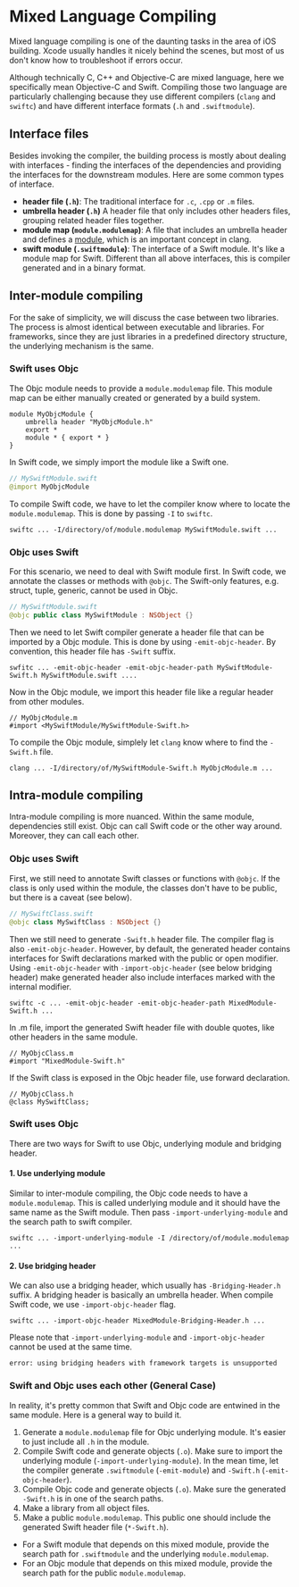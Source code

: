 # Mixed Language Compiling
Mixed language compiling is one of the daunting tasks in the area of iOS building. Xcode usually handles it nicely behind the scenes, but most of us don't know how to troubleshoot if errors occur.

Although technically C, C++ and Objective-C are mixed language, here we specifically mean Objective-C and Swift. Compiling those two language are particularly challenging because they use different compilers (`clang` and `swiftc`) and have different interface formats (`.h` and `.swiftmodule`).

## Interface files
Besides invoking the compiler, the building process is mostly about dealing with interfaces - finding the interfaces of the dependencies and providing the interfaces for the downstream modules. Here are some common types of interface.

* **header file (`.h`)**: The traditional interface for `.c`, `.cpp` or `.m` files.
* **umbrella header (`.h`)** A header file that only includes other headers files, grouping related header files together.
* **module map (`module.modulemap`)**: A file that includes an umbrella header and defines a [module](https://clang.llvm.org/docs/Modules.html), which is an important concept in clang.
* **swift module (`.swiftmodule`)**: The interface of a Swift module. It's like a module map for Swift. Different than all above interfaces, this is compiler generated and in a binary format.

## Inter-module compiling
For the sake of simplicity, we will discuss the case between two libraries. The process is almost identical between executable and libraries. For frameworks, since they are just libraries in a predefined directory structure, the underlying mechanism is the same.

### Swift uses Objc
The Objc module needs to provide a `module.modulemap` file. This module map can be either manually created or generated by a build system.
```
module MyObjcModule {
    umbrella header "MyObjcModule.h"
    export *
    module * { export * }
}
```
In Swift code, we simply import the module like a Swift one.
``` swift
// MySwiftModule.swift
@import MyObjcModule
```

To compile Swift code, we have to let the compiler know where to locate the `module.modulemap`. This is done by passing `-I` to `swiftc`.
```
swiftc ... -I/directory/of/module.modulemap MySwiftModule.swift ...
```

### Objc uses Swift
For this scenario, we need to deal with Swift module first. In Swift code, we annotate the classes or methods with `@objc`. The Swift-only features, e.g. struct, tuple, generic, cannot be used in Objc.
``` swift
// MySwiftModule.swift
@objc public class MySwiftModule : NSObject {}
```
Then we need to let Swift compiler generate a header file that can be imported by a Objc module. This is done by using `-emit-objc-header`. By convention, this header file has `-Swift` suffix.
```
swfitc ... -emit-objc-header -emit-objc-header-path MySwiftModule-Swift.h MySwiftModule.swift ....
```
Now in the Objc module, we import this header file like a regular header from other modules.
``` objc
// MyObjcModule.m
#import <MySwiftModule/MySwiftModule-Swift.h>
```
To compile the Objc module, simplely let `clang` know where to find the `-Swift.h` file.
```
clang ... -I/directory/of/MySwiftModule-Swift.h MyObjcModule.m ...
```

## Intra-module compiling
Intra-module compiling is more nuanced. Within the same module, dependencies still exist. Objc can call Swift code or the other way around. Moreover, they can call each other.

### Objc uses Swift
First, we still need to annotate Swift classes or functions with `@objc`. If the class is only used within the module, the classes don't have to be public, but there is a caveat (see below).
``` swift
// MySwiftClass.swift
@objc class MySwiftClass : NSObject {}
```
Then we still need to generate `-Swift.h` header file. The compiler flag is also `-emit-objc-header`. However, by default, the generated header contains interfaces for Swift declarations marked with the public or open modifier. Using `-emit-objc-header`  with `-import-objc-header` (see below bridging header) make generated header also include interfaces marked with the internal modifier.
```
swiftc -c ... -emit-objc-header -emit-objc-header-path MixedModule-Swift.h ...
```

In .m file, import the generated Swift header file with double quotes, like other headers in the same module.
``` objc
// MyObjcClass.m
#import "MixedModule-Swift.h"
```

If the Swift class is exposed in the Objc header file, use forward declaration.
``` objc
// MyObjcClass.h
@class MySwiftClass;
```

### Swift uses Objc
There are two ways for Swift to use Objc, underlying module and bridging header.

#### 1. Use underlying module
Similar to inter-module compiling, the Objc code needs to have a `module.modulemap`. This is called underlying module and it should have the same name as the Swift module. Then pass `-import-underlying-module` and the search path to swift compiler.
```
swiftc ... -import-underlying-module -I /directory/of/module.modulemap ...
```

#### 2. Use bridging header
We can also use a bridging header, which usually has `-Bridging-Header.h` suffix. A bridging header is basically an umbrella header. When compile Swift code, we use `-import-objc-header` flag.
```
swiftc ... -import-objc-header MixedModule-Bridging-Header.h ...
```

Please note that `-import-underlying-module` and `-import-objc-header` cannot be used at the same time.
```
error: using bridging headers with framework targets is unsupported
```

### Swift and Objc uses each other (General Case)
In reality, it's pretty common that Swift and Objc code are entwined in the same module. Here is a general way to build it.

1. Generate a `module.modulemap` file for Objc underlying module. It's easier to just include all `.h` in the module.
2. Compile Swift code and generate objects (`.o`). Make sure to import the underlying module (`-import-underlying-module`). In the mean time, let the compiler generate `.swiftmodule` (`-emit-module`) and `-Swift.h` (`-emit-objc-header`).
3. Compile Objc code and generate objects (`.o`). Make sure the generated `-Swift.h` is in one of the search paths.
4. Make a library from all object files.
4. Make a public `module.modulemap`. This public one should include the generated Swift header file (`*-Swift.h`).

* For a Swift module that depends on this mixed module, provide the search path for `.swiftmodule` and the underlying `module.modulemap`.
* For an Objc module that depends on this mixed module, provide the search path for the public `module.modulemap`.

